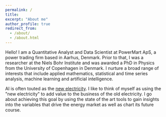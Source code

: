 ```yaml
---
permalink: /
title: 
excerpt: "About me"
author_profile: true
redirect_from: 
  - /about/
  - /about.html
---
```

 
Hello! I am a Quantitative Analyst and Data Scientist at PowerMart ApS, a power trading firm based in Aarhus, Denmark. Prior to that, I was a researcher at the Niels Bohr Institute and was awarded a PhD in Physics from the University of Copenhagen in Denmark. I nurture a broad range of interests that include applied mathematics, statistical and time series analysis, machine learning and artificial intelligence. 

AI is often touted as the [new electricity](https://medium.com/syncedreview/artificial-intelligence-is-the-new-electricity-andrew-ng-cc132ea6264). 
I like to think of myself as using the "new electricity" to add value to the business of the old electricity. I go about achieving this goal by using the state of the art tools to gain insights into the variables that drive the energy market as well as chart its future course. 

